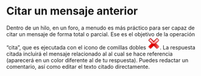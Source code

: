 # Citar un mensaje anterior

Dentro de un hilo, en un foro, a menudo es más práctico para ser capaz de citar un mensaje de forma total o parcial. Ese es el objetivo de la operación “cita”, que es ejecutada con el icono de comillas dobles ![](../../.gitbook/assets/graficos57%20%287%29.png). La respuesta citada incluirá el mensaje relacionado al al cual se hace referencia \(aparecerá en un color diferente al de tu respuesta\). Puedes redactar un comentario, así como editar el texto citado directamente.

